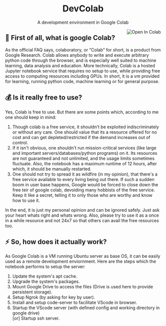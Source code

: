 <h1 align="center">DevColab</h1>
<p align="center">A development environment in Google Colab</p>
 <a href="https://colab.research.google.com/github/thecoder-001/DevColab/blob/master/DevColab.ipynb" target="_parent"><img src="https://colab.research.google.com/assets/colab-badge.svg" alt="Open In Colab" align="right"></a>

## :hear_no_evil:  First of all, what is google Colab?
As the official FAQ says, colaboratory, or “Colab” for short, is a product from Google Research. Colab allows anybody to write and execute arbitrary python code through the browser, and is especially well suited to machine learning, data analysis and education. More technically, Colab is a hosted Jupyter notebook service that requires no setup to use, while providing free access to computing resources including GPUs.
In short, it is a vm provided for learning, running python code, machine learning or for general purpose.

## :moneybag:  Is it really free to use?
Yes, Colab is free to use. But there are some points which, according to me one should keep in mind:
1. Though colab is a free service, it shouldn't be exploited indiscriminately or without any care. One should value that its a resource offered for no cost and can get depleted/restricted if the demand increases out of control.
2. If it isn't obvious, one shouldn't run mission-critical services (like large and important servers/databases/python programs) on it. Its resources are not guaranteed and not unlimited, and the usage limits sometimes fluctuate. Also, the notebook has a maximum runtime of 12 hours, after which, it should be manually restarted.
3. One should not try to spread it as wildfire (in my opinion), that there's a free service available to every living being out there. If such a sudden boom in user base happens, Google would be forced to close down the free teir of google colab, devoiding many hobbists of the free service. Keep it like a secret, telling it to only those who are worthy and know how to use it.

In the end, it is just my personal opinion and can be ignored safely. Just ask your heart whats right and whats wrong. Also, please try to use it as a once in a while resource and not 24x7 so that others can avail the free resources too.

## :zap:  So, how does it actually work?
As Google Colab is a VM running Ubuntu server as base OS, it can be easily used as a remote development enviornment. Here are the steps which the notebook performs to setup the server:
1. Update the system's apt cache.
2. Upgrade the system's packages.
3. Mount Google Drive to access the files (Drive is used here to provide persistent storage).
4. Setup Ngrok (by asking for key by user).
5. Install and setup code-server to facilitate VScode in browser.
6. Startup the VScode server (with defined config and working directory in google drive) <br>
   \[or] Startup ssh server.
